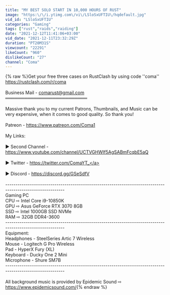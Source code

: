 ```yaml
---
title: "MY BEST SOLO START IN 10,000 HOURS OF RUST"
image: "https:\/\/i.ytimg.com\/vi\/LSloSxUFTIU\/hqdefault.jpg"
vid_id: "LSloSxUFTIU"
categories: "Gaming"
tags: ["rust","raids","raiding"]
date: "2021-12-12T11:41:06+03:00"
vid_date: "2021-12-11T23:32:29Z"
duration: "PT20M31S"
viewcount: "22291"
likeCount: "960"
dislikeCount: "27"
channel: "Coma"
---
```

{% raw %}Get your free three cases on RustClash by using code ''coma'' <a rel="nofollow" target="blank" href="https://rustclash.com/r/coma">https://rustclash.com/r/coma</a><br /><br />Business Mail - comarust@gmail.com<br />══════════════════════════<br /> <br />Massive thank you to my current Patrons, Thumbnails, and Music can be very expensive, when it comes to good quality. So thank you!  <br /><br />Patreon - <a rel="nofollow" target="blank" href="https://www.patreon.com/Coma1">https://www.patreon.com/Coma1</a><br /><br />My Links:<br /><br />▶  Second Channel - <a rel="nofollow" target="blank" href="https://www.youtube.com/channel/UCTVGHWIf5AgSABmFcqbE5aQ">https://www.youtube.com/channel/UCTVGHWIf5AgSABmFcqbE5aQ</a><br /><br /> ▶  Twitter - <a rel="nofollow" target="blank" href="https://twitter.com/ComaYT_">https://twitter.com/ComaYT_</a><br /><br /> ▶ Discord - <a rel="nofollow" target="blank" href="https://discord.gg/GSeSdfV">https://discord.gg/GSeSdfV</a><br /><br />-----------------------------------------------------------------------------------------------------------<br />Gaming PC<br />CPU ⇨ Intel Core i9-10850K<br />GPU ⇨ Asus GeForce RTX 3070 8GB<br />SSD ⇨ Intel 1000GB SSD NVMe<br />RAM ⇨ 32GB DDR4-3600<br />-----------------------------------------------------------------------------------------------------------<br />Equipment:<br />Headphones - SteelSeries Artic 7 Wireless <br />Mouse - Logitech G Pro Wireless <br />Pad - HyperX Fury (XL)<br />Keyboard - Ducky One 2 Mini <br />Microphone - Shure SM7B<br />-----------------------------------------------------------------------------------------------------------<br /><br />All background music is provided by Epidemic Sound ⇨  <a rel="nofollow" target="blank" href="https://www.epidemicsound.com/">https://www.epidemicsound.com/</a>{% endraw %}

